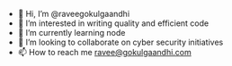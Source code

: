 - 👋 Hi, I’m @raveegokulgaandhi
- 👀 I’m interested in writing quality and efficient code
- 🌱 I’m currently learning node
- 💞️ I’m looking to collaborate on cyber security initiatives
- 📫 How to reach me ravee@gokulgaandhi.com 

<!---
raveegokulgaandhi/raveegokulgaandhi is a ✨ special ✨ repository because its `README.md` (this file) appears on your GitHub profile.
You can click the Preview link to take a look at your changes.
--->
